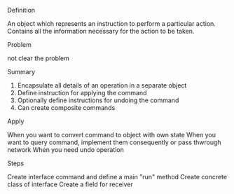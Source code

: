 Definition

An object which represents an instruction to perform a particular 
action. Contains all the information necessary for the action to be taken.

Problem

not clear the problem

Summary

1. Encapsulate all details of an operation in a separate object
2. Define instruction for applying the command
3. Optionally define instructions for undoing the command
4. Can create composite commands


Apply

When you want to convert command to object with own state
When you want to query command, implement them consequently or pass thwrough network
When you need undo operation

Steps

Create interface command and define a main "run" method
Create concrete class of interface 
Create a field for receiver
 